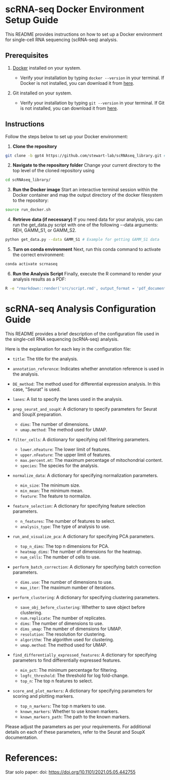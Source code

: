 # scRNA-seq Docker Environment Setup Guide

This README provides instructions on how to set up a Docker environment for single-cell RNA sequencing (scRNA-seq) analysis.

## Prerequisites

1. [Docker](https://www.docker.com/products/docker-desktop) installed on your system.
   - Verify your installation by typing `docker --version` in your terminal. If Docker is not installed, you can download it from [here](https://www.docker.com/products/docker-desktop).
   
2. Git installed on your system.
   - Verify your installation by typing `git --version` in your terminal. If Git is not installed, you can download it from [here](https://git-scm.com/downloads).

## Instructions

Follow the steps below to set up your Docker environment:

1. **Clone the repository**

```bash
git clone -b gpt4 https://github.com/stewart-lab/scRNAseq_library.git # Start by cloning the repository
```

2. **Navigate to the repository folder**
Change your current directory to the top level of the cloned repository using

```bash
cd scRNAseq_library/
```

3. **Run the Docker image**
Start an interactive terminal session within the Docker container and map the output directory of the docker filesystem to the repository:

```bash
source run_docker.sh
```

4. **Retrieve data (if necessary)**
If you need data for your analysis, you can run the get_data.py script with one of the following --data arguments: REH, GAMM_S1, or GAMM_S2.

```bash
python get_data.py --data GAMM_S1 # Example for getting GAMM_S1 data
```

5. **Turn on conda environment**
Next, run this conda command to activate the correct environment:

```bash
conda activate scrnaseq
```

6. **Run the Analysis Script**
Finally, execute the R command to render your analysis results as a PDF:

```bash
R -e "rmarkdown::render('src/script.rmd', output_format = 'pdf_document')"
```
# scRNA-seq Analysis Configuration Guide

This README provides a brief description of the configuration file used in the single-cell RNA sequencing (scRNA-seq) analysis.

Here is the explanation for each key in the configuration file:

- `title`: The title for the analysis.
  
- `annotation_reference`: Indicates whether annotation reference is used in the analysis.
  
- `DE_method`: The method used for differential expression analysis. In this case, "Seurat" is used.

- `lanes`: A list to specify the lanes used in the analysis.

- `prep_seurat_and_soupX`: A dictionary to specify parameters for Seurat and SoupX preparation. 
  - `dims`: The number of dimensions.
  - `umap.method`: The method used for UMAP.
  
- `filter_cells`: A dictionary for specifying cell filtering parameters.
  - `lower.nFeature`: The lower limit of features.
  - `upper.nFeature`: The upper limit of features.
  - `max.percent.mt`: The maximum percentage of mitochondrial content.
  - `species`: The species for the analysis.
  
- `normalize_data`: A dictionary for specifying normalization parameters.
  - `min_size`: The minimum size.
  - `min_mean`: The minimum mean.
  - `feature`: The feature to normalize.

- `feature_selection`: A dictionary for specifying feature selection parameters.
  - `n_features`: The number of features to select.
  - `analysis_type`: The type of analysis to use.

- `run_and_visualize_pca`: A dictionary for specifying PCA parameters.
  - `top_n_dims`: The top n dimensions for PCA.
  - `heatmap_dims`: The number of dimensions for the heatmap.
  - `num_cells`: The number of cells to use.

- `perform_batch_correction`: A dictionary for specifying batch correction parameters.
  - `dims.use`: The number of dimensions to use.
  - `max_iter`: The maximum number of iterations.

- `perform_clustering`: A dictionary for specifying clustering parameters.
  - `save_obj_before_clustering`: Whether to save object before clustering.
  - `num.replicate`: The number of replicates.
  - `dims`: The number of dimensions to use.
  - `dims_umap`: The number of dimensions for UMAP.
  - `resolution`: The resolution for clustering.
  - `algorithm`: The algorithm used for clustering.
  - `umap.method`: The method used for UMAP.

- `find_differentially_expressed_features`: A dictionary for specifying parameters to find differentially expressed features.
  - `min_pct`: The minimum percentage for filtering.
  - `logfc_threshold`: The threshold for log fold-change.
  - `top_n`: The top n features to select.

- `score_and_plot_markers`: A dictionary for specifying parameters for scoring and plotting markers.
  - `top_n_markers`: The top n markers to use.
  - `known_markers`: Whether to use known markers.
  - `known_markers_path`: The path to the known markers.

Please adjust the parameters as per your requirements. For additional details on each of these parameters, refer to the Seurat and SoupX documentation.

# References: 

Star solo paper: doi: https://doi.org/10.1101/2021.05.05.442755
